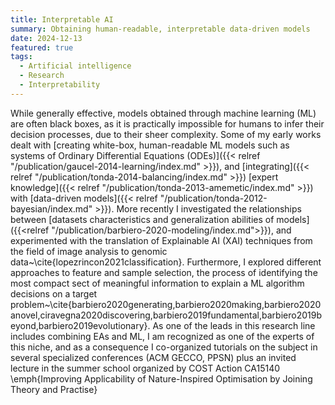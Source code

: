 ```yaml
---
title: Interpretable AI
summary: Obtaining human-readable, interpretable data-driven models
date: 2024-12-13
featured: true
tags:
  - Artificial intelligence
  - Research
  - Interpretability
---
```

While generally effective, models obtained through machine learning (ML) are often black boxes, as it is practically impossible for humans to infer their decision processes, due to their sheer complexity. Some of my early works dealt with [creating white-box, human-readable ML models such as systems of Ordinary Differential Equations (ODEs)]({{< relref "/publication/gaucel-2014-learning/index.md" >}}), and [integrating]({{< relref "/publication/tonda-2014-balancing/index.md" >}}) [expert knowledge]({{< relref "/publication/tonda-2013-amemetic/index.md" >}}) with [data-driven models]({{< relref "/publication/tonda-2012-bayesian/index.md" >}}). More recently I investigated the relationships between [datasets characteristics and generalization abilities of models]({{<relref "/publication/barbiero-2020-modeling/index.md">}}), and experimented with the translation of Explainable AI (XAI) techniques from the field of image analysis to genomic data~\cite{lopezrincon2021classification}. Furthermore, I explored different approaches to feature and sample selection, the process of identifying the most compact sect of meaningful information to explain a ML algorithm decisions on a target problem~\cite{barbiero2020generating,barbiero2020making,barbiero2020anovel,ciravegna2020discovering,barbiero2019fundamental,barbiero2019beyond,barbiero2019evolutionary}. As one of the leads in this research line includes combining EAs and ML, I am recognized as one of the experts of this niche, and as a consequence I co-organized tutorials on the subject in several specialized conferences (ACM GECCO, PPSN) plus an invited lecture in the summer school organized by COST Action CA15140 \emph{Improving Applicability of Nature-Inspired Optimisation by Joining Theory and Practise}